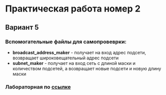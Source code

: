 <h1>Практическая работа номер 2</h1>
<h2>Вариант 5</h2>
<h3>Вспомогательные файлы для самопровеврки:</h3>
<ul>
<li><b>broadcast_address_maker</b> - получает на вход адрес подсети, возвращает широковещательный адрес подсети</li>
<li><b>subnet_maker</b> - получает на вход сеть с длиной маски и количеством подсетей, а возвращает новые подсети и новую длину маски </li>
</ul>

<h3>Лабораторная по <a href="https://docs.google.com/document/d/1CdFNGSOdWOmfyZZTLwk94JUn1t-HrJvTObNjKbfLxE4/edit?usp=sharing">ссылке</a></h3>